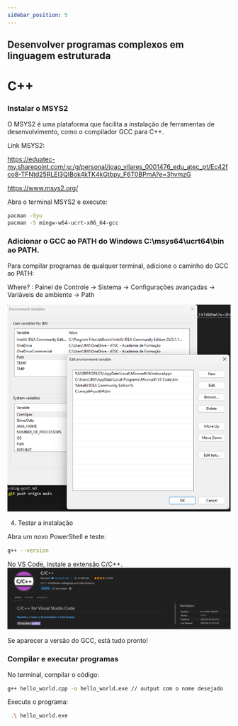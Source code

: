 ```yaml
---
sidebar_position: 5
---
```


## Desenvolver programas complexos em linguagem estruturada
# C++ 

###  Instalar o MSYS2
O MSYS2 é uma plataforma que facilita a instalação de ferramentas de desenvolvimento, como o compilador GCC para C++.

Link MSYS2:

https://eduatec-my.sharepoint.com/:u:/g/personal/joao_vilares_0001476_edu_atec_pt/Ec42fco8-TFNtd25RLEl3QIBok4kTK4kGtbpy_F6T0BPmA?e=3hvmzG

https://www.msys2.org/

Abra o terminal MSYS2 e execute:

```bash
pacman -Syu
pacman -S mingw-w64-ucrt-x86_64-gcc
```

### Adicionar o GCC ao PATH do Windows C:\msys64\ucrt64\bin ao PATH.
Para compilar programas de qualquer terminal, adicione o caminho do GCC ao PATH:

Where?
: Painel de Controle → Sistema → Configurações avançadas → Variáveis de ambiente → Path


![alt text](image-1.png)

4. Testar a instalação

Abra um novo PowerShell e teste:

```bash
g++ --version
```

No VS Code, instale a extensão C/C++.
![alt text](image.png)

Se aparecer a versão do GCC, está tudo pronto!


### Compilar e executar  programas
No terminal, compilar o código:

```bash
g++ hello_world.cpp -o hello_world.exe // output com o nome desejado
```

Execute o programa:

```bash
 .\ hello_world.exe
```
 